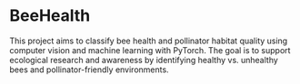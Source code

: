 # BeeHealth
This project aims to classify bee health and pollinator habitat quality using computer vision and machine learning with PyTorch. The goal is to support ecological research and awareness by identifying healthy vs. unhealthy bees and pollinator-friendly environments.
